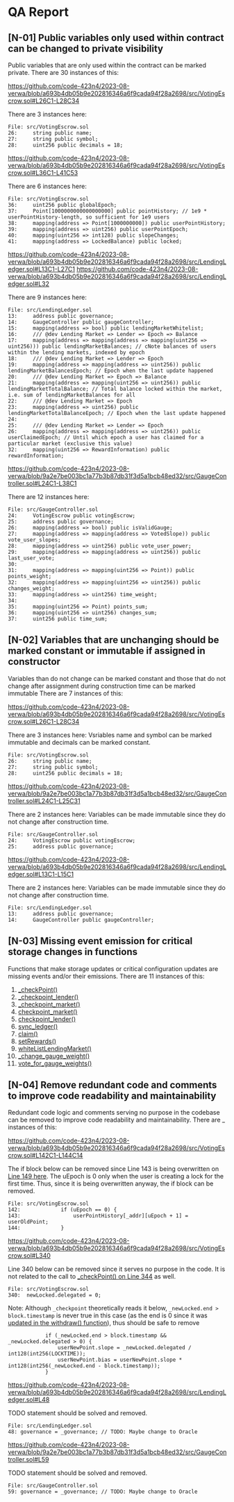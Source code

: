 # QA Report

## [N-01] Public variables only used within contract can be changed to private visibility

Public variables that are only used within the contract can be marked private.
There are 30 instances of this:

https://github.com/code-423n4/2023-08-verwa/blob/a693b4db05b9e202816346a6f9cada94f28a2698/src/VotingEscrow.sol#L26C1-L28C34

There are 3 instances here:
```solidity
File: src/VotingEscrow.sol
26:     string public name;
27:     string public symbol;
28:     uint256 public decimals = 18;
```

https://github.com/code-423n4/2023-08-verwa/blob/a693b4db05b9e202816346a6f9cada94f28a2698/src/VotingEscrow.sol#L36C1-L41C53

There are 6 instances here:
```solidity
File: src/VotingEscrow.sol
36:     uint256 public globalEpoch;
37:     Point[1000000000000000000] public pointHistory; // 1e9 * userPointHistory-length, so sufficient for 1e9 users
38:     mapping(address => Point[1000000000]) public userPointHistory;
39:     mapping(address => uint256) public userPointEpoch;
40:     mapping(uint256 => int128) public slopeChanges;
41:     mapping(address => LockedBalance) public locked;
```

https://github.com/code-423n4/2023-08-verwa/blob/a693b4db05b9e202816346a6f9cada94f28a2698/src/LendingLedger.sol#L13C1-L27C1
https://github.com/code-423n4/2023-08-verwa/blob/a693b4db05b9e202816346a6f9cada94f28a2698/src/LendingLedger.sol#L32

There are 9 instances here:
```solidity
File: src/LendingLedger.sol
13:     address public governance;
14:     GaugeController public gaugeController;
15:     mapping(address => bool) public lendingMarketWhitelist;
16:     /// @dev Lending Market => Lender => Epoch => Balance
17:     mapping(address => mapping(address => mapping(uint256 => uint256))) public lendingMarketBalances; // cNote balances of users within the lending markets, indexed by epoch
18:     /// @dev Lending Market => Lender => Epoch
19:     mapping(address => mapping(address => uint256)) public lendingMarketBalancesEpoch; // Epoch when the last update happened
20:     /// @dev Lending Market => Epoch => Balance
21:     mapping(address => mapping(uint256 => uint256)) public lendingMarketTotalBalance; // Total balance locked within the market, i.e. sum of lendingMarketBalances for all
22:     /// @dev Lending Market => Epoch
23:     mapping(address => uint256) public lendingMarketTotalBalanceEpoch; // Epoch when the last update happened
24: 
25:     /// @dev Lending Market => Lender => Epoch
26:     mapping(address => mapping(address => uint256)) public userClaimedEpoch; // Until which epoch a user has claimed for a particular market (exclusive this value)
32:     mapping(uint256 => RewardInformation) public rewardInformation;
```

https://github.com/code-423n4/2023-08-verwa/blob/9a2e7be003bc1a77b3b87db31f3d5a1bcb48ed32/src/GaugeController.sol#L24C1-L38C1

There are 12 instances here:
```solidity
File: src/GaugeController.sol
24:     VotingEscrow public votingEscrow;
25:     address public governance;
26:     mapping(address => bool) public isValidGauge;
27:     mapping(address => mapping(address => VotedSlope)) public vote_user_slopes;
28:     mapping(address => uint256) public vote_user_power;
29:     mapping(address => mapping(address => uint256)) public last_user_vote;
30: 
31:     mapping(address => mapping(uint256 => Point)) public points_weight;
32:     mapping(address => mapping(uint256 => uint256)) public changes_weight;
33:     mapping(address => uint256) time_weight;
34: 
35:     mapping(uint256 => Point) points_sum;
36:     mapping(uint256 => uint256) changes_sum;
37:     uint256 public time_sum;
```

## [N-02] Variables that are unchanging should be marked constant or immutable if assigned in constructor

Variables than do not change can be marked constant and those that do not change after assignment during construction time can be marked immutable
There are 7 instances of this:

https://github.com/code-423n4/2023-08-verwa/blob/a693b4db05b9e202816346a6f9cada94f28a2698/src/VotingEscrow.sol#L26C1-L28C34

There are 3 instances here:
Vsriables name and symbol can be marked immutable and decimals can be marked constant.
```solidity
File: src/VotingEscrow.sol
26:     string public name;
27:     string public symbol;
28:     uint256 public decimals = 18;
```

https://github.com/code-423n4/2023-08-verwa/blob/9a2e7be003bc1a77b3b87db31f3d5a1bcb48ed32/src/GaugeController.sol#L24C1-L25C31

There are 2 instances here:
Variables can be made immutable since they do not change after construction time.
```solidity
File: src/GaugeController.sol
24:     VotingEscrow public votingEscrow;
25:     address public governance;
```

https://github.com/code-423n4/2023-08-verwa/blob/a693b4db05b9e202816346a6f9cada94f28a2698/src/LendingLedger.sol#L13C1-L15C1

There are 2 instances here:
Variables can be made immutable since they do not change after construction time.
```solidity
File: src/LendingLedger.sol
13:     address public governance;
14:     GaugeController public gaugeController;
```

## [N-03] Missing event emission for critical storage changes in functions

Functions that make storage updates or critical configuration updates are missing events and/or their emissions.
There are 11 instances of this:

1. [_checkPoint()](https://github.com/code-423n4/2023-08-verwa/blob/a693b4db05b9e202816346a6f9cada94f28a2698/src/VotingEscrow.sol#L115)
2. [ _checkpoint_lender()](https://github.com/code-423n4/2023-08-verwa/blob/a693b4db05b9e202816346a6f9cada94f28a2698/src/LendingLedger.sol#L55)
3. [_checkpoint_market()](https://github.com/code-423n4/2023-08-verwa/blob/a693b4db05b9e202816346a6f9cada94f28a2698/src/LendingLedger.sol#L83)
4. [checkpoint_market()](https://github.com/code-423n4/2023-08-verwa/blob/a693b4db05b9e202816346a6f9cada94f28a2698/src/LendingLedger.sol#L106)
5. [checkpoint_lender()](https://github.com/code-423n4/2023-08-verwa/blob/a693b4db05b9e202816346a6f9cada94f28a2698/src/LendingLedger.sol#L117)
6. [sync_ledger()](https://github.com/code-423n4/2023-08-verwa/blob/a693b4db05b9e202816346a6f9cada94f28a2698/src/LendingLedger.sol#L129)
7. [claim()](https://github.com/code-423n4/2023-08-verwa/blob/a693b4db05b9e202816346a6f9cada94f28a2698/src/LendingLedger.sol#L152)
8. [setRewards()](https://github.com/code-423n4/2023-08-verwa/blob/a693b4db05b9e202816346a6f9cada94f28a2698/src/LendingLedger.sol#L188)
9. [whiteListLendingMarket()](https://github.com/code-423n4/2023-08-verwa/blob/a693b4db05b9e202816346a6f9cada94f28a2698/src/LendingLedger.sol#L204)
10. [_change_gauge_weight()](https://github.com/code-423n4/2023-08-verwa/blob/9a2e7be003bc1a77b3b87db31f3d5a1bcb48ed32/src/GaugeController.sol#L188)
11. [vote_for_gauge_weights()](https://github.com/code-423n4/2023-08-verwa/blob/9a2e7be003bc1a77b3b87db31f3d5a1bcb48ed32/src/GaugeController.sol#L211C14-L211C36)

## [N-04] Remove redundant code and comments to improve code readability and maintainability

Redundant code logic and comments serving no purpose in the codebase can be removed to improve code readability and maintainability.
There are _ instances of this:

https://github.com/code-423n4/2023-08-verwa/blob/a693b4db05b9e202816346a6f9cada94f28a2698/src/VotingEscrow.sol#L142C1-L144C14

The if block below can be removed since Line 143 is being overwritten on [Line 149 here](https://github.com/code-423n4/2023-08-verwa/blob/a693b4db05b9e202816346a6f9cada94f28a2698/src/VotingEscrow.sol#L149). The uEpoch is 0 only when the user is creating a lock for the first time. Thus, since it is being overwritten anyway, the if block can be removed.
```solidity
File: src/VotingEscrow.sol
142:             if (uEpoch == 0) {
143:                 userPointHistory[_addr][uEpoch + 1] = userOldPoint;
144:             }
```

https://github.com/code-423n4/2023-08-verwa/blob/a693b4db05b9e202816346a6f9cada94f28a2698/src/VotingEscrow.sol#L340

Line 340 below can be removed since it serves no purpose in the code. It is not related to the call to [_checkPoint() on Line 344](https://github.com/code-423n4/2023-08-verwa/blob/a693b4db05b9e202816346a6f9cada94f28a2698/src/VotingEscrow.sol#L344) as well.
```solidity
File: src/VotingEscrow.sol
340:  newLocked.delegated = 0;
```
Note: Although `_checkpoint` theoretically reads it below, `_newLocked.end > block.timestamp` is never true in this case (as the end is 0 since it was [updated in the withdraw() function](https://github.com/code-423n4/2023-08-verwa/blob/a693b4db05b9e202816346a6f9cada94f28a2698/src/VotingEscrow.sol#L336)), thus should be safe to remove
```
            if (_newLocked.end > block.timestamp && _newLocked.delegated > 0) {
                userNewPoint.slope = _newLocked.delegated / int128(int256(LOCKTIME));
                userNewPoint.bias = userNewPoint.slope * int128(int256(_newLocked.end - block.timestamp));
            }
```

https://github.com/code-423n4/2023-08-verwa/blob/a693b4db05b9e202816346a6f9cada94f28a2698/src/LendingLedger.sol#L48

TODO statement should be solved and removed.
```solidity
File: src/LendingLedger.sol
48: governance = _governance; // TODO: Maybe change to Oracle
```

https://github.com/code-423n4/2023-08-verwa/blob/9a2e7be003bc1a77b3b87db31f3d5a1bcb48ed32/src/GaugeController.sol#L59

TODO statement should be solved and removed.
```solidity
File: src/GaugeController.sol
59: governance = _governance; // TODO: Maybe change to Oracle
```